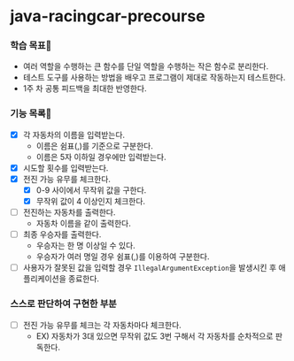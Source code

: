 # java-racingcar-precourse
### **학습 목표🤔**

- 여러 역할을 수행하는 큰 함수를 단일 역할을 수행하는 작은 함수로 분리한다.
- 테스트 도구를 사용하는 방법을 배우고 프로그램이 제대로 작동하는지 테스트한다.
- 1주 차 공통 피드백을 최대한 반영한다.


### **기능 목록🚗**

- [x]  각 자동차의 이름을 입력받는다.
    - 이름은 쉼표(,)를 기준으로 구분한다.
    - 이름은 5자 이하일 경우에만 입력받는다.
- [x]  시도할 횟수를 입력받는다.
- [x]  전진 가능 유무를 체크한다.
    - [x]  0-9 사이에서 무작위 값을 구한다.
    - [x]  무작위 값이 4 이상인지 체크한다.
- [ ]  전진하는 자동차를 출력한다.
    - 자동차 이름을 같이 출력한다.
- [ ]  최종 우승자를 출력한다.
    - 우승자는 한 명 이상일 수 있다.
    - 우승자가 여러 명일 경우 쉼표(,)를 이용하여 구분한다.
- [ ]  사용자가 잘못된 값을 입력할 경우 `IllegalArgumentException`을 발생시킨 후 애플리케이션을 종료한다.

### **스스로 판단하여 구현한 부분**
- [ ] 전진 가능 유무를 체크는 각 자동차마다 체크한다.
    - EX) 자동차가 3대 있으면 무작위 값도 3번 구해서 각 자동차를 순차적으로 판독한다.

